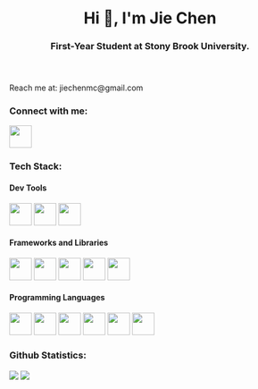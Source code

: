 <!-- Header -->
<header>
    <h1 align="center">Hi 👋, I'm Jie Chen</h1>
    <h3 align="center">First-Year Student at Stony Brook University.</h3>
</header>

<!-- About Me -->
<section id="About_Me">
    Reach me at: jiechenmc@gmail.com
</section>

<!-- Connect With Me -->
<section id="Connect_With_Me">
    <h3>Connect with me:</h3>
    <a href="https://www.linkedin.com/in/jie-chensbu/" target="blank"><img height="40" width="40" src="https://cdn.jsdelivr.net/gh/devicons/devicon/icons/linkedin/linkedin-original.svg" /></a>
</section>

<!-- Tech Stack -->
<section>
    <h3>Tech Stack:</h3>
        <section>
            <h4>Dev Tools</h4>
                <img height="40" width="40" src="https://cdn.jsdelivr.net/gh/devicons/devicon/icons/vscode/vscode-original-wordmark.svg" />
                <img height="40" width="40" src="https://cdn.jsdelivr.net/gh/devicons/devicon/icons/jupyter/jupyter-original-wordmark.svg" />
                <img height="40" width="40" src="https://cdn.jsdelivr.net/gh/devicons/devicon/icons/intellij/intellij-original-wordmark.svg" />
        </section>
        <section>
            <h4>Frameworks and Libraries</h4>
                <img height="40" width="40" src="https://cdn.jsdelivr.net/gh/devicons/devicon/icons/react/react-original-wordmark.svg" />
                <img height="40" width="40" src="https://cdn.jsdelivr.net/gh/devicons/devicon/icons/nodejs/nodejs-original-wordmark.svg" />
                <img height="40" width="40" src="https://cdn.jsdelivr.net/gh/devicons/devicon/icons/flask/flask-original-wordmark.svg" />
                <img height="40" width="40" src="https://cdn.jsdelivr.net/gh/devicons/devicon/icons/numpy/numpy-original-wordmark.svg" />
                <img height="40" width="40" src="https://cdn.jsdelivr.net/gh/devicons/devicon/icons/pandas/pandas-original-wordmark.svg" />
        </section>
        <section>
            <h4>Programming Languages</h4>
                <img height="40" width="40" src="https://cdn.jsdelivr.net/gh/devicons/devicon/icons/python/python-original-wordmark.svg" />
                <img height="40" width="40" src="https://cdn.jsdelivr.net/gh/devicons/devicon/icons/javascript/javascript-original.svg" />
                <img height="40" width="40" src="https://cdn.jsdelivr.net/gh/devicons/devicon/icons/html5/html5-original-wordmark.svg" />
                <img height="40" width="40" src="https://cdn.jsdelivr.net/gh/devicons/devicon/icons/css3/css3-original-wordmark.svg" />
                <img height="40" width="40" src="https://cdn.jsdelivr.net/gh/devicons/devicon/icons/git/git-original-wordmark.svg" />
                <img height="40" width="40" src="https://cdn.jsdelivr.net/gh/devicons/devicon/icons/java/java-original-wordmark.svg" />
        </section>

</section>
<!-- Github Statistics -->
<section id="Github_Statistics">
    <h3>Github Statistics:</h3>
    <img align="center" src="https://github-readme-stats.vercel.app/api?username=jiechenmc&show_icons=true&count_prive=true" /></a>
    <img align="center" src="https://github-readme-stats.vercel.app/api/top-langs/?username=jiechenmc&layout=compact" /></a>
</section>
